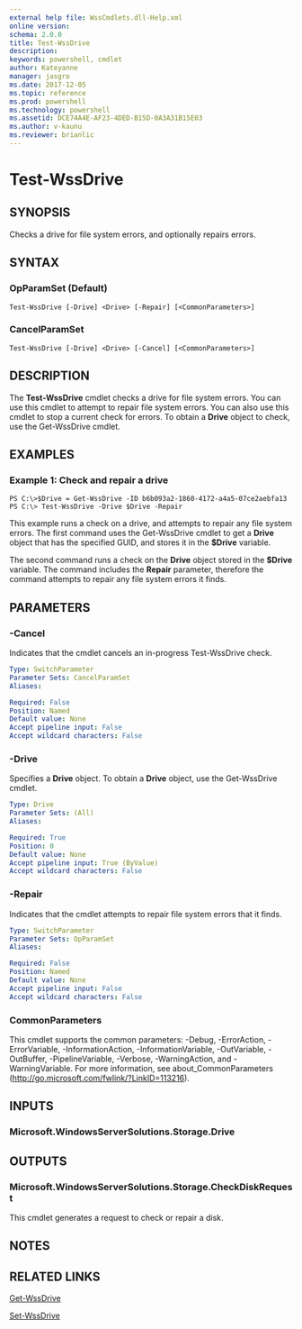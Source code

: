 ```yaml
---
external help file: WssCmdlets.dll-Help.xml
online version: 
schema: 2.0.0
title: Test-WssDrive
description: 
keywords: powershell, cmdlet
author: Kateyanne
manager: jasgro
ms.date: 2017-12-05
ms.topic: reference
ms.prod: powershell
ms.technology: powershell
ms.assetid: DCE74A4E-AF23-4DED-B15D-0A3A31B15E03
ms.author: v-kaunu
ms.reviewer: brianlic
---
```


# Test-WssDrive

## SYNOPSIS
Checks a drive for file system errors, and optionally repairs errors.

## SYNTAX

### OpParamSet (Default)
```
Test-WssDrive [-Drive] <Drive> [-Repair] [<CommonParameters>]
```

### CancelParamSet
```
Test-WssDrive [-Drive] <Drive> [-Cancel] [<CommonParameters>]
```

## DESCRIPTION
The **Test-WssDrive** cmdlet checks a drive for file system errors.
You can use this cmdlet to attempt to repair file system errors.
You can also use this cmdlet to stop a current check for errors.
To obtain a **Drive** object to check, use the Get-WssDrive cmdlet.

## EXAMPLES

### Example 1: Check and repair a drive
```
PS C:\>$Drive = Get-WssDrive -ID b6b093a2-1860-4172-a4a5-07ce2aebfa13
PS C:\> Test-WssDrive -Drive $Drive -Repair
```

This example runs a check on a drive, and attempts to repair any file system errors.
The first command uses the Get-WssDrive cmdlet to get a **Drive** object that has the specified GUID, and stores it in the **$Drive** variable.

The second command runs a check on the **Drive** object stored in the **$Drive** variable.
The command includes the **Repair** parameter, therefore the command attempts to repair any file system errors it finds.

## PARAMETERS

### -Cancel
Indicates that the cmdlet cancels an in-progress Test-WssDrive check.

```yaml
Type: SwitchParameter
Parameter Sets: CancelParamSet
Aliases: 

Required: False
Position: Named
Default value: None
Accept pipeline input: False
Accept wildcard characters: False
```

### -Drive
Specifies a **Drive** object.
To obtain a **Drive** object, use the Get-WssDrive cmdlet.

```yaml
Type: Drive
Parameter Sets: (All)
Aliases: 

Required: True
Position: 0
Default value: None
Accept pipeline input: True (ByValue)
Accept wildcard characters: False
```

### -Repair
Indicates that the cmdlet attempts to repair file system errors that it finds.

```yaml
Type: SwitchParameter
Parameter Sets: OpParamSet
Aliases: 

Required: False
Position: Named
Default value: None
Accept pipeline input: False
Accept wildcard characters: False
```

### CommonParameters
This cmdlet supports the common parameters: -Debug, -ErrorAction, -ErrorVariable, -InformationAction, -InformationVariable, -OutVariable, -OutBuffer, -PipelineVariable, -Verbose, -WarningAction, and -WarningVariable. For more information, see about_CommonParameters (http://go.microsoft.com/fwlink/?LinkID=113216).

## INPUTS

### Microsoft.WindowsServerSolutions.Storage.Drive

## OUTPUTS

### Microsoft.WindowsServerSolutions.Storage.CheckDiskRequest
This cmdlet generates a request to check or repair a disk.

## NOTES

## RELATED LINKS

[Get-WssDrive](./Get-WssDrive.md)

[Set-WssDrive](./Set-WssDrive.md)

